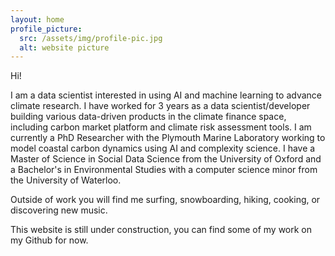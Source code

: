 ```yaml
---
layout: home
profile_picture:
  src: /assets/img/profile-pic.jpg
  alt: website picture
---
```



<p>
Hi! 
</p>

<p>
I am a data scientist interested in using AI and machine learning to advance climate research. I have worked for 3 years as a data scientist/developer building various data-driven products in the climate finance space, including carbon market platform and climate risk assessment tools. I am currently a PhD Researcher with the Plymouth Marine Laboratory working to model coastal carbon dynamics using AI and complexity science. I have a Master of Science in Social Data Science from the University of Oxford and a Bachelor's in Environmental Studies with a computer science minor from the University of Waterloo. 
</p>

<p>
Outside of work you will find me surfing, snowboarding, hiking, cooking, or discovering new music.
</p>

<p>
This website is still under construction, you can find some of my work on my Github for now.
</p>
